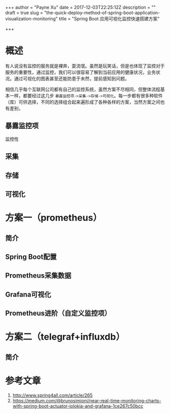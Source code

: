 +++
author = "Payne Xu"
date = 2017-12-03T22:25:12Z
description = ""
draft = true
slug = "the-quick-deploy-method-of-spring-boot-application-visualization-monitoring"
title = "Spring Boot 应用可视化监控快速搭建方案"

+++

# 概述
有人说没有监控的服务就是裸奔，耍流氓。虽然是玩笑话，但是也体现了监控对于服务的重要性，通过监控，我们可以很容易了解到当前应用的健康状况，业务状况。通过可视化的图表甚至还能防患于未然，提前感知到问题。

相信几乎每个互联网公司都有自己的监控系统，虽然方案不尽相同，但整体流程基本一样，都要经过这几步 `暴露监控项->采集->存储->可视化`。每一步都有很多种软件（库）可供选择，不同的选择组合起来遍形成了各种各样的方案，当然方案之间也有差别，

## 暴露监控项
监控性

## 采集

## 存储

## 可视化
# 方案一（prometheus）
## 简介
## Spring Boot配置
## Prometheus采集数据
## Grafana可视化
## Prometheus进阶（自定义监控项）

# 方案二（telegraf+influxdb）
## 简介


# 参考文章
1. http://www.spring4all.com/article/265
2. https://medium.com/@brunosimioni/near-real-time-monitoring-charts-with-spring-boot-actuator-jolokia-and-grafana-1ce267c50bcc